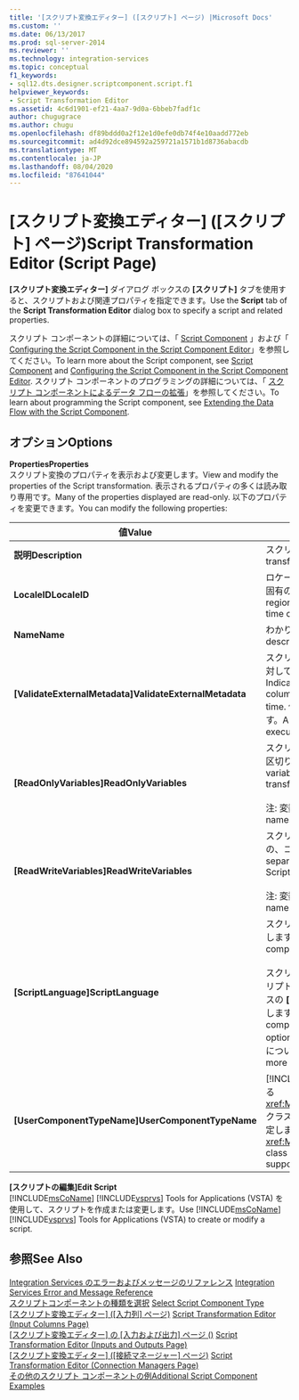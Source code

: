 ```yaml
---
title: '[スクリプト変換エディター] ([スクリプト] ページ) |Microsoft Docs'
ms.custom: ''
ms.date: 06/13/2017
ms.prod: sql-server-2014
ms.reviewer: ''
ms.technology: integration-services
ms.topic: conceptual
f1_keywords:
- sql12.dts.designer.scriptcomponent.script.f1
helpviewer_keywords:
- Script Transformation Editor
ms.assetid: 4c6d1901-ef21-4aa7-9d0a-6bbeb7fadf1c
author: chugugrace
ms.author: chugu
ms.openlocfilehash: df89bddd0a2f12e1d0efe0db74f4e10aadd772eb
ms.sourcegitcommit: ad4d92dce894592a259721a1571b1d8736abacdb
ms.translationtype: MT
ms.contentlocale: ja-JP
ms.lasthandoff: 08/04/2020
ms.locfileid: "87641044"
---
```

# <a name="script-transformation-editor-script-page"></a><span data-ttu-id="43eb6-102">[スクリプト変換エディター] ([スクリプト] ページ)</span><span class="sxs-lookup"><span data-stu-id="43eb6-102">Script Transformation Editor (Script Page)</span></span>
  <span data-ttu-id="43eb6-103">**[スクリプト変換エディター]** ダイアログ ボックスの **[スクリプト]** タブを使用すると、スクリプトおよび関連プロパティを指定できます。</span><span class="sxs-lookup"><span data-stu-id="43eb6-103">Use the **Script** tab of the **Script Transformation Editor** dialog box to specify a script and related properties.</span></span>  
  
 <span data-ttu-id="43eb6-104">スクリプト コンポーネントの詳細については、「 [Script Component](data-flow/transformations/script-component.md) 」および「 [Configuring the Script Component in the Script Component Editor](extending-packages-scripting/data-flow-script-component/configuring-the-script-component-in-the-script-component-editor.md)」を参照してください。</span><span class="sxs-lookup"><span data-stu-id="43eb6-104">To learn more about the Script component, see [Script Component](data-flow/transformations/script-component.md) and [Configuring the Script Component in the Script Component Editor](extending-packages-scripting/data-flow-script-component/configuring-the-script-component-in-the-script-component-editor.md).</span></span> <span data-ttu-id="43eb6-105">スクリプト コンポーネントのプログラミングの詳細については、「 [スクリプト コンポーネントによるデータ フローの拡張](extending-packages-scripting/data-flow-script-component/extending-the-data-flow-with-the-script-component.md)」を参照してください。</span><span class="sxs-lookup"><span data-stu-id="43eb6-105">To learn about programming the Script component, see [Extending the Data Flow with the Script Component](extending-packages-scripting/data-flow-script-component/extending-the-data-flow-with-the-script-component.md).</span></span>  
  
## <a name="options"></a><span data-ttu-id="43eb6-106">オプション</span><span class="sxs-lookup"><span data-stu-id="43eb6-106">Options</span></span>  
 <span data-ttu-id="43eb6-107">**Properties**</span><span class="sxs-lookup"><span data-stu-id="43eb6-107">**Properties**</span></span>  
 <span data-ttu-id="43eb6-108">スクリプト変換のプロパティを表示および変更します。</span><span class="sxs-lookup"><span data-stu-id="43eb6-108">View and modify the properties of the Script transformation.</span></span> <span data-ttu-id="43eb6-109">表示されるプロパティの多くは読み取り専用です。</span><span class="sxs-lookup"><span data-stu-id="43eb6-109">Many of the properties displayed are read-only.</span></span> <span data-ttu-id="43eb6-110">以下のプロパティを変更できます。</span><span class="sxs-lookup"><span data-stu-id="43eb6-110">You can modify the following properties:</span></span>  
  
|<span data-ttu-id="43eb6-111">値</span><span class="sxs-lookup"><span data-stu-id="43eb6-111">Value</span></span>|<span data-ttu-id="43eb6-112">説明</span><span class="sxs-lookup"><span data-stu-id="43eb6-112">Description</span></span>|  
|-----------|-----------------|  
|<span data-ttu-id="43eb6-113">**説明**</span><span class="sxs-lookup"><span data-stu-id="43eb6-113">**Description**</span></span>|<span data-ttu-id="43eb6-114">スクリプト変換の目的を記述します。</span><span class="sxs-lookup"><span data-stu-id="43eb6-114">Describe the script transformation in terms of its purpose.</span></span>|  
|<span data-ttu-id="43eb6-115">**LocaleID**</span><span class="sxs-lookup"><span data-stu-id="43eb6-115">**LocaleID**</span></span>|<span data-ttu-id="43eb6-116">ロケールを指定して、順序付けおよび日時の変換に関する地域固有の情報を提供します。</span><span class="sxs-lookup"><span data-stu-id="43eb6-116">Specify the locale to provide region-specific information for ordering, and for date and time conversion.</span></span>|  
|<span data-ttu-id="43eb6-117">**Name**</span><span class="sxs-lookup"><span data-stu-id="43eb6-117">**Name**</span></span>|<span data-ttu-id="43eb6-118">わかりやすいコンポーネント名を入力します。</span><span class="sxs-lookup"><span data-stu-id="43eb6-118">Type a descriptive name for the component.</span></span>|  
|<span data-ttu-id="43eb6-119">**[ValidateExternalMetadata]**</span><span class="sxs-lookup"><span data-stu-id="43eb6-119">**ValidateExternalMetadata**</span></span>|<span data-ttu-id="43eb6-120">スクリプト変換において、デザイン時に外部データ ソースに対して列のメタデータを検証するかどうかを示します。</span><span class="sxs-lookup"><span data-stu-id="43eb6-120">Indicate whether the Script transformation validates column metadata against external data sources at design time.</span></span> <span data-ttu-id="43eb6-121">値 `false` を設定した場合、検証は実行時まで延期されます。</span><span class="sxs-lookup"><span data-stu-id="43eb6-121">A value of `false` delays validation until the time of execution.</span></span>|  
|<span data-ttu-id="43eb6-122">**[ReadOnlyVariables]**</span><span class="sxs-lookup"><span data-stu-id="43eb6-122">**ReadOnlyVariables**</span></span>|<span data-ttu-id="43eb6-123">スクリプト変換が読み取り専用でアクセスする変数の、コンマ区切りの一覧を入力します。</span><span class="sxs-lookup"><span data-stu-id="43eb6-123">Type a comma-separated list of variables for read-only access by the Script transformation.</span></span><br /><br /> <span data-ttu-id="43eb6-124">注: 変数名では大文字と小文字が区別されます。</span><span class="sxs-lookup"><span data-stu-id="43eb6-124">Note: Variable names are case-sensitive.</span></span>|  
|<span data-ttu-id="43eb6-125">**[ReadWriteVariables]**</span><span class="sxs-lookup"><span data-stu-id="43eb6-125">**ReadWriteVariables**</span></span>|<span data-ttu-id="43eb6-126">スクリプト変換が読み取り/書き込み用にアクセスする変数の、コンマ区切りの一覧を入力します。</span><span class="sxs-lookup"><span data-stu-id="43eb6-126">Type a comma-separated list of variables for read/write access by the Script transformation.</span></span><br /><br /> <span data-ttu-id="43eb6-127">注: 変数名では大文字と小文字が区別されます。</span><span class="sxs-lookup"><span data-stu-id="43eb6-127">Note: Variable names are case-sensitive.</span></span>|  
|<span data-ttu-id="43eb6-128">**[ScriptLanguage]**</span><span class="sxs-lookup"><span data-stu-id="43eb6-128">**ScriptLanguage**</span></span>|<span data-ttu-id="43eb6-129">スクリプト コンポーネントが使用するスクリプト言語を選択します。</span><span class="sxs-lookup"><span data-stu-id="43eb6-129">Select the script language to be used by the Script component.</span></span><br /><br /> <span data-ttu-id="43eb6-130">スクリプト コンポーネントとスクリプト タスクの既定のスクリプト言語を設定するには、 **[オプション]** ダイアログ ボックスの **[全般]** ページにある **[スクリプト言語]** オプションを使用します。</span><span class="sxs-lookup"><span data-stu-id="43eb6-130">To set the default script language for Script components and Script tasks, use the **Scripting language** option on the **General** page of the **Options** dialog box.</span></span> <span data-ttu-id="43eb6-131">詳細については、「 [General Page](general-page-of-integration-services-designers-options.md)」を参照してください。</span><span class="sxs-lookup"><span data-stu-id="43eb6-131">For more information, see [General Page](general-page-of-integration-services-designers-options.md).</span></span>|  
|<span data-ttu-id="43eb6-132">**[UserComponentTypeName]**</span><span class="sxs-lookup"><span data-stu-id="43eb6-132">**UserComponentTypeName**</span></span>|<span data-ttu-id="43eb6-133">[!INCLUDE[ssNoVersion](../includes/ssnoversion-md.md)] インフラストラクチャをサポートする <xref:Microsoft.SqlServer.Dts.Pipeline.ScriptComponentHost> クラスおよび `Microsoft.SqlServer.TxScript` アセンブリを指定します。</span><span class="sxs-lookup"><span data-stu-id="43eb6-133">Specifies the <xref:Microsoft.SqlServer.Dts.Pipeline.ScriptComponentHost> class and the `Microsoft.SqlServer.TxScript` assembly that support the [!INCLUDE[ssNoVersion](../includes/ssnoversion-md.md)] infrastructure.</span></span>|  
  
 <span data-ttu-id="43eb6-134">**[スクリプトの編集]**</span><span class="sxs-lookup"><span data-stu-id="43eb6-134">**Edit Script**</span></span>  
 <span data-ttu-id="43eb6-135">[!INCLUDE[msCoName](../includes/msconame-md.md)] [!INCLUDE[vsprvs](../includes/vsprvs-md.md)] Tools for Applications (VSTA) を使用して、スクリプトを作成または変更します。</span><span class="sxs-lookup"><span data-stu-id="43eb6-135">Use [!INCLUDE[msCoName](../includes/msconame-md.md)] [!INCLUDE[vsprvs](../includes/vsprvs-md.md)] Tools for Applications (VSTA) to create or modify a script.</span></span>  
  
## <a name="see-also"></a><span data-ttu-id="43eb6-136">参照</span><span class="sxs-lookup"><span data-stu-id="43eb6-136">See Also</span></span>  
 <span data-ttu-id="43eb6-137">[Integration Services のエラーおよびメッセージのリファレンス](../../2014/integration-services/integration-services-error-and-message-reference.md) </span><span class="sxs-lookup"><span data-stu-id="43eb6-137">[Integration Services Error and Message Reference](../../2014/integration-services/integration-services-error-and-message-reference.md) </span></span>  
 <span data-ttu-id="43eb6-138">[スクリプトコンポーネントの種類を選択](../../2014/integration-services/select-script-component-type.md) </span><span class="sxs-lookup"><span data-stu-id="43eb6-138">[Select Script Component Type](../../2014/integration-services/select-script-component-type.md) </span></span>  
 <span data-ttu-id="43eb6-139">[[スクリプト変換エディター] &#40;[入力列] ページ&#41;](../../2014/integration-services/script-transformation-editor-input-columns-page.md) </span><span class="sxs-lookup"><span data-stu-id="43eb6-139">[Script Transformation Editor &#40;Input Columns Page&#41;](../../2014/integration-services/script-transformation-editor-input-columns-page.md) </span></span>  
 <span data-ttu-id="43eb6-140">[[スクリプト変換エディター] の [入力および出力] ページ &#40;&#41;](../../2014/integration-services/script-transformation-editor-inputs-and-outputs-page.md) </span><span class="sxs-lookup"><span data-stu-id="43eb6-140">[Script Transformation Editor &#40;Inputs and Outputs Page&#41;](../../2014/integration-services/script-transformation-editor-inputs-and-outputs-page.md) </span></span>  
 <span data-ttu-id="43eb6-141">[[スクリプト変換エディター] &#40;[接続マネージャー] ページ&#41;](../../2014/integration-services/script-transformation-editor-connection-managers-page.md) </span><span class="sxs-lookup"><span data-stu-id="43eb6-141">[Script Transformation Editor &#40;Connection Managers Page&#41;](../../2014/integration-services/script-transformation-editor-connection-managers-page.md) </span></span>  
 [<span data-ttu-id="43eb6-142">その他のスクリプト コンポーネントの例</span><span class="sxs-lookup"><span data-stu-id="43eb6-142">Additional Script Component Examples</span></span>](extending-packages-scripting-data-flow-script-component-examples/additional-script-component-examples.md)  
  
  
